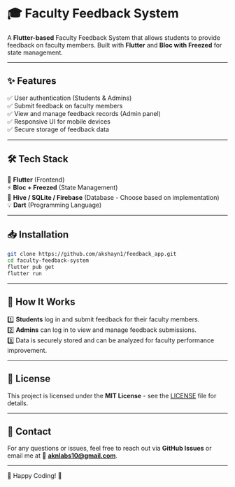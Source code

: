 # 🎓 Faculty Feedback System

A **Flutter-based** Faculty Feedback System that allows students to provide feedback on faculty members. Built with **Flutter** and **Bloc with Freezed** for state management.

---

## ✨ Features
✅ User authentication (Students & Admins)  
✅ Submit feedback on faculty members  
✅ View and manage feedback records (Admin panel)  
✅ Responsive UI for mobile devices  
✅ Secure storage of feedback data  

---

## 🛠️ Tech Stack
🚀 **Flutter** (Frontend)  
⚡ **Bloc + Freezed** (State Management)  
💾 **Hive / SQLite / Firebase** (Database - Choose based on implementation)  
💡 **Dart** (Programming Language)  

---

## 📥 Installation
```sh
git clone https://github.com/akshayn1/feedback_app.git
cd faculty-feedback-system
flutter pub get
flutter run
```

---

## 📝 How It Works
1️⃣ **Students** log in and submit feedback for their faculty members.  
2️⃣ **Admins** can log in to view and manage feedback submissions.  
3️⃣ Data is securely stored and can be analyzed for faculty performance improvement.  

---



## 📜 License
This project is licensed under the **MIT License** - see the [LICENSE](LICENSE) file for details.

---

## 📧 Contact
For any questions or issues, feel free to reach out via **GitHub Issues** or email me at 📩 **aknlabs10@gmail.com**.

---

💙 Happy Coding! 🚀

